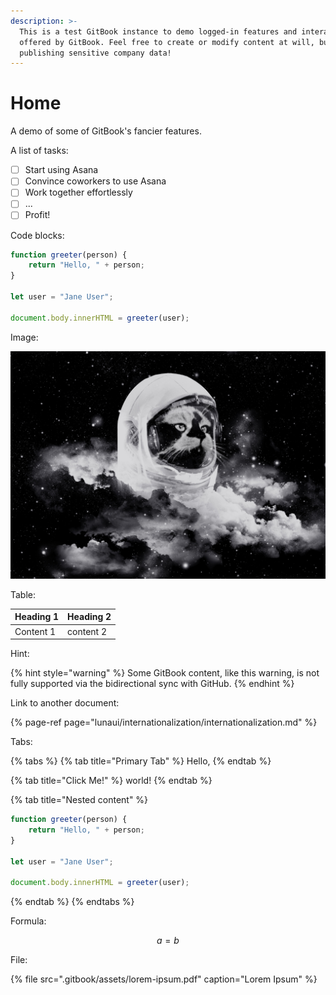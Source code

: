 ```yaml
---
description: >-
  This is a test GitBook instance to demo logged-in features and interactions
  offered by GitBook. Feel free to create or modify content at will, but avoid
  publishing sensitive company data!
---
```


# Home

A demo of some of GitBook's fancier features.

A list of tasks:

* [ ] Start using Asana
* [ ] Convince coworkers to use Asana
* [ ] Work together effortlessly
* [ ] ...
* [ ] Profit!

Code blocks:

```javascript
function greeter(person) {
    return "Hello, " + person;
}

let user = "Jane User";

document.body.innerHTML = greeter(user);
```

Image:

![In space, no one can hear you meow.](.gitbook/assets/image.png)

Table:

| Heading 1 | Heading 2 |
| :--- | :--- |
| Content 1 | content 2 |

Hint:

{% hint style="warning" %}
Some GitBook content, like this warning, is not fully supported via the bidirectional sync with GitHub.
{% endhint %}

Link to another document:

{% page-ref page="lunaui/internationalization/internationalization.md" %}

Tabs:

{% tabs %}
{% tab title="Primary Tab" %}
Hello, 
{% endtab %}

{% tab title="Click Me!" %}
world!
{% endtab %}

{% tab title="Nested content" %}
```javascript
function greeter(person) {
    return "Hello, " + person;
}

let user = "Jane User";

document.body.innerHTML = greeter(user);
```
{% endtab %}
{% endtabs %}

Formula:

$$
a = b
$$

File:

{% file src=".gitbook/assets/lorem-ipsum.pdf" caption="Lorem Ipsum" %}

